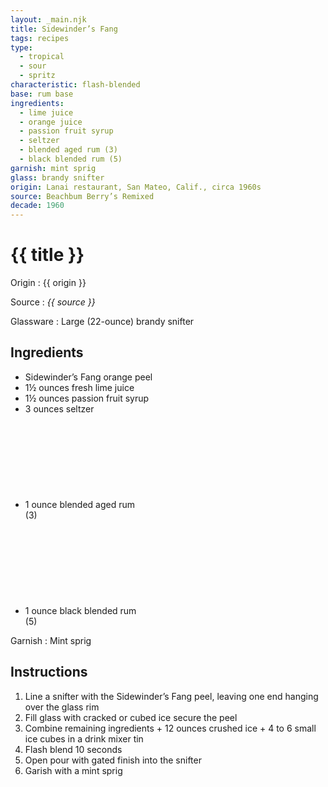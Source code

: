 ```yaml
---
layout: _main.njk
title: Sidewinder’s Fang
tags: recipes
type:
  - tropical
  - sour
  - spritz
characteristic: flash-blended
base: rum base
ingredients:
  - lime juice
  - orange juice
  - passion fruit syrup
  - seltzer
  - blended aged rum (3)
  - black blended rum (5)
garnish: mint sprig
glass: brandy snifter
origin: Lanai restaurant, San Mateo, Calif., circa 1960s
source: Beachbum Berry’s Remixed
decade: 1960
---
```

<!-- markdownlint-disable MD025 -->
# {{ title }}
<!-- markdownlint-disable MD025 -->

Origin
  : {{ origin }}

Source
  : <cite>{{ source }}</cite>

Glassware
  : Large (22-ounce) brandy snifter

## Ingredients

* Sidewinder’s Fang orange peel
* 1&frac12; ounces fresh lime juice
* 1&frac12; ounces passion fruit syrup
* 3 ounces seltzer
* 1 ounce blended aged rum<icon-l space="1em"><span class="with-icon"><svg class="icon"><use href="/assets/images/icons/circle-3.svg#circle-3"></use></svg><span class="sr-only">(3)</span></span></icon-l>
* 1 ounce black blended rum<icon-l space="1em"><span class="with-icon"><svg class="icon"><use href="/assets/images/icons/circle-5.svg#circle-5"></use></svg><span class="sr-only">(5)</span></span></icon-l>

Garnish
  : Mint sprig

## Instructions

1. Line a snifter with the Sidewinder’s Fang peel, leaving one end hanging over the glass rim
2. Fill glass with cracked or cubed ice secure the peel
3. Combine remaining ingredients + 12 ounces crushed ice + 4 to 6 small ice cubes in a drink mixer tin
4. Flash blend 10 seconds
5. Open pour with gated finish into the snifter
6. Garish with a mint sprig
